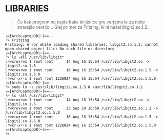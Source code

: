 # LIBRARIES

> Če kak program ne najde kake knjižnice gre verjetno le za neko strarejšo verzijo...
> Glej primer za Fritzing, ki ni našel libgit2.so.1.2.

    ╭=[ArchLaptopDR|~]==--
    ╰> Fritzing
    Fritzing: error while loading shared libraries: libgit2.so.1.2: cannot open shared object file: No such file or directory
    ╭=[ArchLaptopDR|~]==--
    ╰> ls -all /usr/lib/libgit*
    lrwxrwxrwx 1 root root      14 Aug 16 15:54 /usr/lib/libgit2.so -> libgit2.so.1.5
    lrwxrwxrwx 1 root root      16 Aug 16 15:54 /usr/lib/libgit2.so.1.5 -> libgit2.so.1.5.0
    -rwxr-xr-x 1 root root 1226024 Aug 16 15:54 /usr/lib/libgit2.so.1.5.0
    ╭=[ArchLaptopDR|~]==--
    ╰> sudo ln -s /usr/lib/libgit2.so.1.5.0 /usr/lib/libgit2.so.1.2
    ╭=[ArchLaptopDR|~]==--
    ╰> ls -all /usr/lib/libgit*
    lrwxrwxrwx 1 root root      14 Aug 16 15:54 /usr/lib/libgit2.so -> libgit2.so.1.5
    lrwxrwxrwx 1 root root      25 Sep 20 18:59 /usr/lib/libgit2.so.1.2 -> /usr/lib/libgit2.so.1.5.0
    lrwxrwxrwx 1 root root      16 Aug 16 15:54 /usr/lib/libgit2.so.1.5 -> libgit2.so.1.5.0
    -rwxr-xr-x 1 root root 1226024 Aug 16 15:54 /usr/lib/libgit2.so.1.5.0
    ╭=[ArchLaptopDR|~]==--
    ╰>

